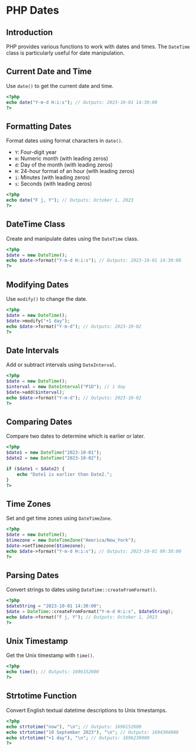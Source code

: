 # PHP Dates

## Introduction

PHP provides various functions to work with dates and times. The `DateTime` class is particularly useful for date manipulation.

## Current Date and Time

Use `date()` to get the current date and time.

```php
<?php
echo date("Y-m-d H:i:s"); // Outputs: 2023-10-01 14:30:00
?>
```

## Formatting Dates

Format dates using format characters in `date()`.

- `Y`: Four-digit year
- `m`: Numeric month (with leading zeros)
- `d`: Day of the month (with leading zeros)
- `H`: 24-hour format of an hour (with leading zeros)
- `i`: Minutes (with leading zeros)
- `s`: Seconds (with leading zeros)

```php
<?php
echo date("F j, Y"); // Outputs: October 1, 2023
?>
```

## DateTime Class

Create and manipulate dates using the `DateTime` class.

```php
<?php
$date = new DateTime();
echo $date->format("Y-m-d H:i:s"); // Outputs: 2023-10-01 14:30:00
?>
```

## Modifying Dates

Use `modify()` to change the date.

```php
<?php
$date = new DateTime();
$date->modify("+1 day");
echo $date->format("Y-m-d"); // Outputs: 2023-10-02
?>
```

## Date Intervals

Add or subtract intervals using `DateInterval`.

```php
<?php
$date = new DateTime();
$interval = new DateInterval("P1D"); // 1 day
$date->add($interval);
echo $date->format("Y-m-d"); // Outputs: 2023-10-02
?>
```

## Comparing Dates

Compare two dates to determine which is earlier or later.

```php
<?php
$date1 = new DateTime("2023-10-01");
$date2 = new DateTime("2023-10-02");

if ($date1 < $date2) {
    echo "Date1 is earlier than Date2.";
}
?>
```

## Time Zones

Set and get time zones using `DateTimeZone`.

```php
<?php
$date = new DateTime();
$timezone = new DateTimeZone("America/New_York");
$date->setTimezone($timezone);
echo $date->format("Y-m-d H:i:s"); // Outputs: 2023-10-01 09:30:00
?>
```

## Parsing Dates

Convert strings to dates using `DateTime::createFromFormat()`.

```php
<?php
$dateString = "2023-10-01 14:30:00";
$date = DateTime::createFromFormat("Y-m-d H:i:s", $dateString);
echo $date->format("F j, Y"); // Outputs: October 1, 2023
?>
```

## Unix Timestamp

Get the Unix timestamp with `time()`.

```php
<?php
echo time(); // Outputs: 1696152600
?>
```

## Strtotime Function

Convert English textual datetime descriptions to Unix timestamps.

```php
<?php
echo strtotime("now"), "\n"; // Outputs: 1696152600
echo strtotime("10 September 2023"), "\n"; // Outputs: 1694304000
echo strtotime("+1 day"), "\n"; // Outputs: 1696239000
?>
```